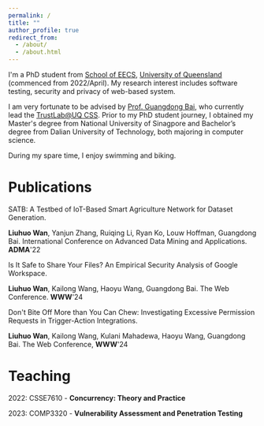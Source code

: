 ```yaml
---
permalink: /
title: ""
author_profile: true
redirect_from: 
  - /about/
  - /about.html
---
```



I'm a PhD student from [School of EECS](https://eecs.uq.edu.au/), [University of Queensland](https://www.uq.edu.au/) (commenced from 2022/April). My research interest includes software testing, security and privacy of web-based system.

I am very fortunate to be advised by [Prof. Guangdong Bai](https://baigd.github.io/), who currently lead the [TrustLab@UQ CSS](https://trustlab.uqcloud.net/). Prior to my PhD student journey, I obtained my Master's degree from National University of Sinagpore and Bachelor’s degree from Dalian University of Technology, both majoring in computer science.

During my spare time, I enjoy swimming and biking. 



Publications
======

SATB: A Testbed of IoT-Based Smart Agriculture Network for Dataset Generation. 

**Liuhuo Wan**, Yanjun Zhang, Ruiqing Li, Ryan Ko, Louw Hoffman, Guangdong Bai. International Conference on Advanced Data Mining and Applications. **ADMA**'22

Is It Safe to Share Your Files? An Empirical Security Analysis of Google Workspace. 

**Liuhuo Wan**, Kailong Wang, Haoyu Wang, Guangdong Bai. The Web Conference. **WWW**'24

Don't Bite Off More than You Can Chew: Investigating Excessive Permission Requests in Trigger-Action Integrations. 

**Liuhuo Wan**, Kailong Wang, Kulani Mahadewa, Haoyu Wang, Guangdong Bai. The Web Conference, **WWW**'24



Teaching
======

2022: CSSE7610 - **Concurrency: Theory and Practice**

2023: COMP3320 - **Vulnerability Assessment and Penetration Testing**





